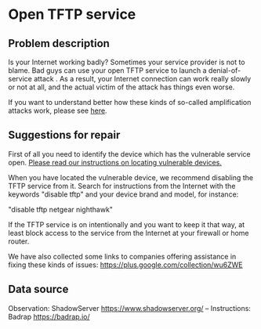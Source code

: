 # Open TFTP service

## Problem description

Is your Internet working badly? Sometimes your service provider is not to blame. Bad guys can use your open TFTP service to launch a denial-of-service attack . As a result, your Internet connection can work really slowly or not at all, and the actual victim of the attack has things even worse.

If you want to understand better how these kinds of so-called amplification attacks work, please see [here](./categories.md#amplification-attacks).

## Suggestions for repair

First of all you need to identify the device which has the vulnerable service open. [Please read our instructions on locating vulnerable devices.](./locate.md)

When you have located the vulnerable device, we recommend disabling the TFTP service from it. Search for instructions from the Internet with the keywords "disable tftp" and your device brand and model, for instance:

"disable tftp netgear nighthawk"

If the TFTP service is on intentionally and you want to keep it that way, at least block access to the service from the Internet at your firewall or home router.

We have also collected some links to companies offering assistance in fixing these kinds of issues: https://plus.google.com/collection/wu6ZWE

## Data source

Observation: ShadowServer https://www.shadowserver.org/ – Instructions: Badrap https://badrap.io/
